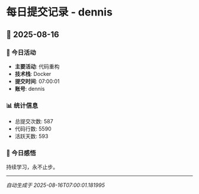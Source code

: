 # 每日提交记录 - dennis

## 📅 2025-08-16

### 🎯 今日活动
- **主要活动**: 代码重构
- **技术栈**: Docker
- **提交时间**: 07:00:01
- **账号**: dennis

### 📊 统计信息
- 总提交次数: 587
- 代码行数: 5590
- 活跃天数: 593

### 💭 今日感悟
持续学习，永不止步。

---
*自动生成于 2025-08-16T07:00:01.181995*
